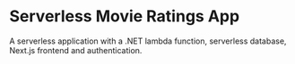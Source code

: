 # Serverless Movie Ratings App

A serverless application with a .NET lambda function, serverless database, Next.js frontend and authentication.


